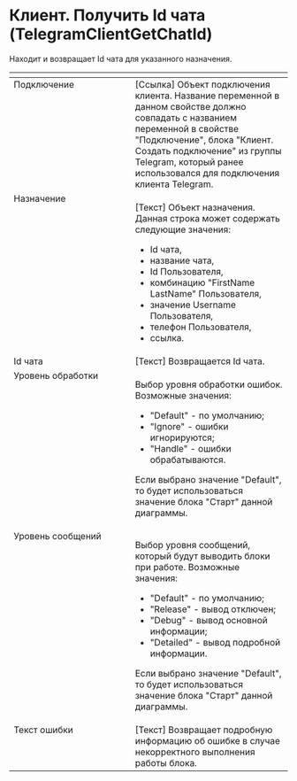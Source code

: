 # Клиент. Получить Id чата (TelegramClientGetChatId)

Находит и возвращает Id чата для указанного назначения.

<table data-header-hidden><thead><tr><th width="246" valign="top"></th><th width="315" valign="top"></th></tr></thead><tbody><tr><td valign="top">Подключение</td><td valign="top">[Ссылка] Объект подключения клиента. Название переменной в данном свойстве должно совпадать с названием переменной в свойстве "Подключение", блока "Клиент. Создать подключение" из группы Telegram, который ранее использовался для подключения клиента Telegram.</td></tr><tr><td valign="top">Назначение</td><td valign="top"><p>[Текст] Объект назначения. Данная строка может содержать следующие значения: </p><ul><li>Id чата, </li><li>название чата, </li><li>Id Пользователя, </li><li>комбинацию "FirstName LastName" Пользователя, </li><li>значение Username Пользователя, </li><li>телефон Пользователя, </li><li>ссылка.</li></ul></td></tr><tr><td valign="top">Id чата</td><td valign="top">[Текст] Возвращается Id чата.</td></tr><tr><td valign="top">Уровень обработки</td><td valign="top"><p>Выбор уровня обработки ошибок. Возможные значения:</p><ul><li> "Default" - по умолчанию; </li><li>"Ignore" - ошибки игнорируются; </li><li>"Handle" - ошибки обрабатываются. </li></ul><p>Если выбрано значение "Default", то будет использоваться значение блока "Старт" данной диаграммы.</p></td></tr><tr><td valign="top">Уровень сообщений</td><td valign="top"><p>Выбор уровня сообщений, который будут выводить блоки при работе. Возможные значения: </p><ul><li>"Default" - по умолчанию; </li><li>"Release" - вывод отключен; </li><li>"Debug" - вывод основной информации; </li><li>"Detailed" - вывод подробной информации. </li></ul><p>Если выбрано значение "Default", то будет использоваться значение блока "Старт" данной диаграммы.</p></td></tr><tr><td valign="top">Текст ошибки</td><td valign="top">[Текст] Возвращает подробную информацию об ошибке в случае некорректного выполнения работы блока.</td></tr></tbody></table>
